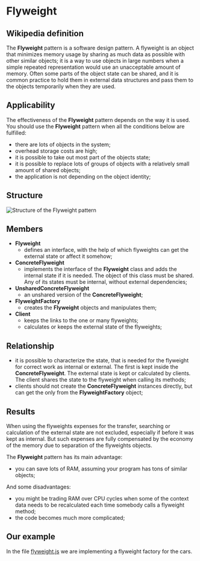 # Flyweight

## Wikipedia definition

The **Flyweight** pattern is a software design pattern. A flyweight is an object that minimizes memory usage by sharing as much data as possible with other similar objects; it is a way to use objects in large numbers when a simple repeated representation would use an unacceptable amount of memory. Often some parts of the object state can be shared, and it is common practice to hold them in external data structures and pass them to the objects temporarily when they are used.

## Applicability

The effectiveness of the **Flyweight** pattern depends on the way it is used. You should use the **Flyweight** pattern when all the conditions below are fulfilled:

- there are lots of objects in the system;
- overhead storage costs are high;
- it is possible to take out most part of the objects state;
- it is possible to replace lots of groups of objects with a relatively small amount of shared objects;
- the application is not depending on the object identity;

## Structure

![Structure of the Flyweight  pattern](https://zhaoyan.website/xinzhi/design/html/pics/fly.png)

## Members

- **Flyweight**
  - defines an interface, with the help of which flyweights can get the external state or affect it somehow;
- **ConcreteFlyweight**
  - implements the interface of the **Flyweight** class and adds the internal state if it is needed. The object of this class must be shared. Any of its states must be internal, without external dependencies;
- **UnsharedConcreteFlyweight**
  - an unshared version of the **ConcreteFlyweight**;
- **FlyweightFactory**
  - creates the **Flyweight** objects and manipulates them;
- **Client**
  - keeps the links to the one or many flyweights;
  - calculates or keeps the external state of the flyweights;

## Relationship

- it is possible to characterize the state, that is needed for the flyweight for correct work as internal or external. The first is kept inside the **ConcreteFlyweight**. The external state is kept or calculated by clients. The client shares the state to the flyweight when calling its methods;
- clients should not create the **ConcreteFlyweight** instances directly, but can get the only from the **FlyweightFactory** object;

## Results

When using the flyweights expenses for the transfer, searching or calculation of the external state are not excluded, especially if before it was kept as internal. But such expenses are fully compensated by the economy of the memory due to separation of the flyweights objects.

The **Flyweight** pattern has its main advantage:

- you can save lots of RAM, assuming your program has tons of similar objects;

And some disadvantages:

- you might be trading RAM over CPU cycles when some of the context data needs to be recalculated each time somebody calls a flyweight method;
- the code becomes much more complicated;

## Our example

In the file [flyweight.js](https://github.com/kirillgenets/js-design-patterns/blob/master/patterns/structural-patterns/flyweight/flyweight.js) we are implementing a flyweight factory for the cars.

